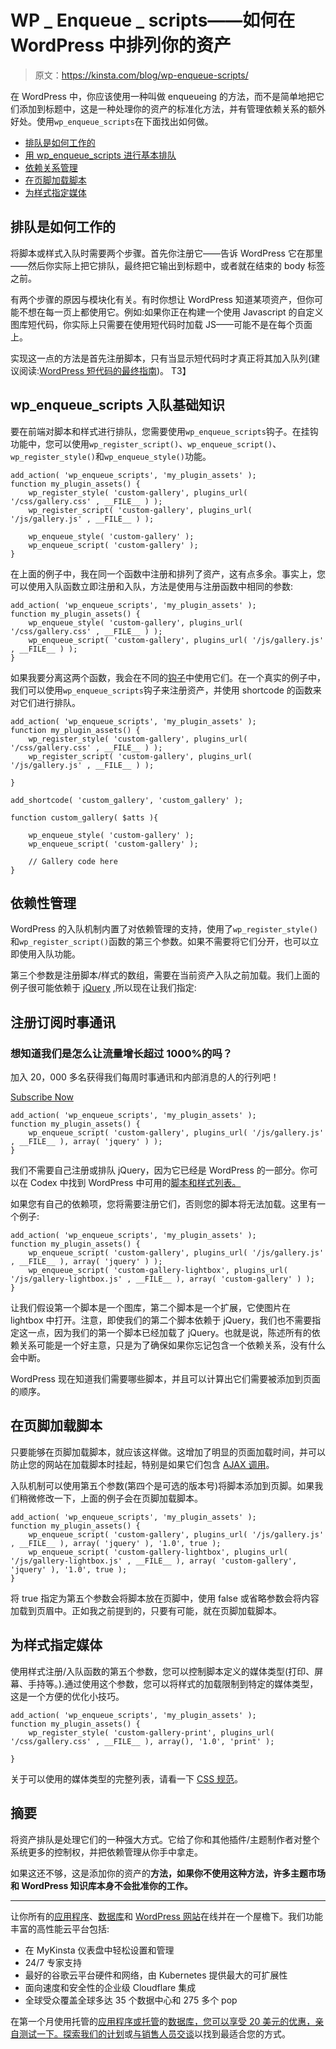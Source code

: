 # WP _ Enqueue _ scripts——如何在 WordPress 中排列你的资产

> 原文：<https://kinsta.com/blog/wp-enqueue-scripts/>

在 WordPress 中，你应该使用一种叫做 enqueueing 的方法，而不是简单地把它们添加到标题中，这是一种处理你的资产的标准化方法，并有管理依赖关系的额外好处。使用`wp_enqueue_scripts`在下面找出如何做。

*   [排队是如何工作的](#how-enqueueing-works)
*   [用 wp_enqueue_scripts 进行基本排队](#enqueueing-basics)
*   [依赖关系管理](#dependency-management)
*   [在页脚加载脚本](#load-scripts-in-footer)
*   [为样式指定媒体](#specifying-media-for-styles)

## 排队是如何工作的

将脚本或样式入队时需要两个步骤。首先你注册它——告诉 WordPress 它在那里——然后你实际上把它排队，最终把它输出到标题中，或者就在结束的 body 标签之前。

有两个步骤的原因与模块化有关。有时你想让 WordPress 知道某项资产，但你可能不想在每一页上都使用它。例如:如果你正在构建一个使用 Javascript 的自定义图库短代码，你实际上只需要在使用短代码时加载 JS——可能不是在每个页面上。

实现这一点的方法是首先注册脚本，只有当显示短代码时才真正将其加入队列(建议阅读:[WordPress 短代码的最终指南](https://kinsta.com/blog/wordpress-shortcodes/))。
T3】

## wp_enqueue_scripts 入队基础知识

要在前端对脚本和样式进行排队，您需要使用`wp_enqueue_scripts`钩子。在挂钩功能中，您可以使用`wp_register_script()`、`wp_enqueue_script()`、`wp_register_style()`和`wp_enqueue_style()`功能。

```
add_action( 'wp_enqueue_scripts', 'my_plugin_assets' );
function my_plugin_assets() {
    wp_register_style( 'custom-gallery', plugins_url( '/css/gallery.css' , __FILE__ ) );
    wp_register_script( 'custom-gallery', plugins_url( '/js/gallery.js' , __FILE__ ) );

    wp_enqueue_style( 'custom-gallery' );
    wp_enqueue_script( 'custom-gallery' );
}
```

在上面的例子中，我在同一个函数中注册和排列了资产，这有点多余。事实上，您可以使用入队函数立即注册和入队，方法是使用与注册函数中相同的参数:

```
add_action( 'wp_enqueue_scripts', 'my_plugin_assets' );
function my_plugin_assets() {
    wp_enqueue_style( 'custom-gallery', plugins_url( '/css/gallery.css' , __FILE__ ) );
    wp_enqueue_script( 'custom-gallery', plugins_url( '/js/gallery.js' , __FILE__ ) );
}
```

如果我要分离这两个函数，我会在不同的[钩子](https://kinsta.com/blog/wordpress-hooks/)中使用它们。在一个真实的例子中，我们可以使用`wp_enqueue_scripts`钩子来注册资产，并使用 shortcode 的函数来对它们进行排队。

```
add_action( 'wp_enqueue_scripts', 'my_plugin_assets' );
function my_plugin_assets() {
    wp_register_style( 'custom-gallery', plugins_url( '/css/gallery.css' , __FILE__ ) );
    wp_register_script( 'custom-gallery', plugins_url( '/js/gallery.js' , __FILE__ ) );

}

add_shortcode( 'custom_gallery', 'custom_gallery' );

function custom_gallery( $atts ){

    wp_enqueue_style( 'custom-gallery' );
    wp_enqueue_script( 'custom-gallery' );

    // Gallery code here
}
```

## 依赖性管理

WordPress 的入队机制内置了对依赖管理的支持，使用了`wp_register_style()`和`wp_register_script()`函数的第三个参数。如果不需要将它们分开，也可以立即使用入队功能。

第三个参数是注册脚本/样式的数组，需要在当前资产入队之前加载。我们上面的例子很可能依赖于 [jQuery](https://kinsta.com/knowledgebase/what-is-jquery/) ,所以现在让我们指定:

## 注册订阅时事通讯



### 想知道我们是怎么让流量增长超过 1000%的吗？

加入 20，000 多名获得我们每周时事通讯和内部消息的人的行列吧！

[Subscribe Now](#newsletter)

```
add_action( 'wp_enqueue_scripts', 'my_plugin_assets' );
function my_plugin_assets() {
    wp_enqueue_script( 'custom-gallery', plugins_url( '/js/gallery.js' , __FILE__ ), array( 'jquery' ) );
}
```

我们不需要自己注册或排队 jQuery，因为它已经是 WordPress 的一部分。你可以在 Codex 中找到 WordPress 中可用的[脚本和样式列表。](https://codex.wordpress.org/Function_Reference/wp_enqueue_script#Default_Scripts_Included_and_Registered_by_WordPress)

如果您有自己的依赖项，您将需要注册它们，否则您的脚本将无法加载。这里有一个例子:

```
add_action( 'wp_enqueue_scripts', 'my_plugin_assets' );
function my_plugin_assets() {
    wp_enqueue_script( 'custom-gallery', plugins_url( '/js/gallery.js' , __FILE__ ), array( 'jquery' ) );
    wp_enqueue_script( 'custom-gallery-lightbox', plugins_url( '/js/gallery-lightbox.js' , __FILE__ ), array( 'custom-gallery' ) );
}
```

让我们假设第一个脚本是一个图库，第二个脚本是一个扩展，它使图片在 lightbox 中打开。注意，即使我们的第二个脚本依赖于 jQuery，我们也不需要指定这一点，因为我们的第一个脚本已经加载了 jQuery。也就是说，陈述所有的依赖关系可能是一个好主意，只是为了确保如果你忘记包含一个依赖关系，没有什么会中断。

WordPress 现在知道我们需要哪些脚本，并且可以计算出它们需要被添加到页面的顺序。

## 在页脚加载脚本

只要能够在页脚加载脚本，就应该这样做。这增加了明显的页面加载时间，并可以防止您的网站在加载脚本时挂起，特别是如果它们包含 [AJAX 调用](https://kinsta.com/blog/admin-ajax-php/)。

入队机制可以使用第五个参数(第四个是可选的版本号)将脚本添加到页脚。如果我们稍微修改一下，上面的例子会在页脚加载脚本。

```
add_action( 'wp_enqueue_scripts', 'my_plugin_assets' );
function my_plugin_assets() {
    wp_enqueue_script( 'custom-gallery', plugins_url( '/js/gallery.js' , __FILE__ ), array( 'jquery' ), '1.0', true );
    wp_enqueue_script( 'custom-gallery-lightbox', plugins_url( '/js/gallery-lightbox.js' , __FILE__ ), array( 'custom-gallery', 'jquery' ), '1.0', true );
}
```

将 true 指定为第五个参数会将脚本放在页脚中，使用 false 或省略参数会将内容加载到页眉中。正如我之前提到的，只要有可能，就在页脚加载脚本。


## 为样式指定媒体

使用样式注册/入队函数的第五个参数，您可以控制脚本定义的媒体类型(打印、屏幕、手持等。).通过使用这个参数，您可以将样式的加载限制到特定的媒体类型，这是一个方便的优化小技巧。

```
add_action( 'wp_enqueue_scripts', 'my_plugin_assets' );
function my_plugin_assets() {
    wp_register_style( 'custom-gallery-print', plugins_url( '/css/gallery.css' , __FILE__ ), array(), '1.0', 'print' );

}
```

关于可以使用的媒体类型的完整列表，请看一下 [CSS 规范](http://www.w3.org/TR/CSS2/media.html#media-types)。

## 摘要

将资产排队是处理它们的一种强大方式。它给了你和其他插件/主题制作者对整个系统更多的控制权，并把依赖管理从你手中拿走。

如果这还不够，这是添加你的资产的**方法，如果你不使用这种方法，许多主题市场和 WordPress 知识库本身不会批准你的工作。**

* * *

让你所有的[应用程序](https://kinsta.com/application-hosting/)、[数据库](https://kinsta.com/database-hosting/)和 [WordPress 网站](https://kinsta.com/wordpress-hosting/)在线并在一个屋檐下。我们功能丰富的高性能云平台包括:

*   在 MyKinsta 仪表盘中轻松设置和管理
*   24/7 专家支持
*   最好的谷歌云平台硬件和网络，由 Kubernetes 提供最大的可扩展性
*   面向速度和安全性的企业级 Cloudflare 集成
*   全球受众覆盖全球多达 35 个数据中心和 275 多个 pop

在第一个月使用托管的[应用程序或托管](https://kinsta.com/application-hosting/)的[数据库，您可以享受 20 美元的优惠，亲自测试一下。探索我们的](https://kinsta.com/database-hosting/)[计划](https://kinsta.com/plans/)或[与销售人员交谈](https://kinsta.com/contact-us/)以找到最适合您的方式。